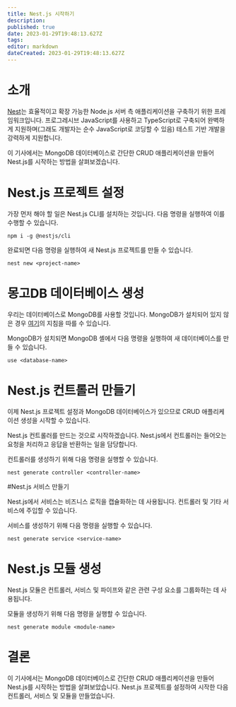 ```yaml
---
title: Nest.js 시작하기
description: 
published: true
date: 2023-01-29T19:48:13.627Z
tags: 
editor: markdown
dateCreated: 2023-01-29T19:48:13.627Z
---
```



# 소개

[Nest](https://nestjs.com/)는 효율적이고 확장 가능한 Node.js 서버 측 애플리케이션을 구축하기 위한 프레임워크입니다. 프로그레시브 JavaScript를 사용하고 TypeScript로 구축되어 완벽하게 지원하며(그래도 개발자는 순수 JavaScript로 코딩할 수 있음) 테스트 기반 개발을 강력하게 지원합니다.

이 기사에서는 MongoDB 데이터베이스로 간단한 CRUD 애플리케이션을 만들어 Nest.js를 시작하는 방법을 살펴보겠습니다.

# Nest.js 프로젝트 설정

가장 먼저 해야 할 일은 Nest.js CLI를 설치하는 것입니다. 다음 명령을 실행하여 이를 수행할 수 있습니다.

```
npm i -g @nestjs/cli
```

완료되면 다음 명령을 실행하여 새 Nest.js 프로젝트를 만들 수 있습니다.

```
nest new <project-name>
```

# 몽고DB 데이터베이스 생성

우리는 데이터베이스로 MongoDB를 사용할 것입니다. MongoDB가 설치되어 있지 않은 경우 [여기](https://docs.mongodb.com/manual/installation/)의 지침을 따를 수 있습니다.

MongoDB가 설치되면 MongoDB 셸에서 다음 명령을 실행하여 새 데이터베이스를 만들 수 있습니다.

```
use <database-name>
```

# Nest.js 컨트롤러 만들기

이제 Nest.js 프로젝트 설정과 MongoDB 데이터베이스가 있으므로 CRUD 애플리케이션 생성을 시작할 수 있습니다.

Nest.js 컨트롤러를 만드는 것으로 시작하겠습니다. Nest.js에서 컨트롤러는 들어오는 요청을 처리하고 응답을 반환하는 일을 담당합니다.

컨트롤러를 생성하기 위해 다음 명령을 실행할 수 있습니다.

```
nest generate controller <controller-name>
```

#Nest.js 서비스 만들기

Nest.js에서 서비스는 비즈니스 로직을 캡슐화하는 데 사용됩니다. 컨트롤러 및 기타 서비스에 주입할 수 있습니다.

서비스를 생성하기 위해 다음 명령을 실행할 수 있습니다.

```
nest generate service <service-name>
```

# Nest.js 모듈 생성

Nest.js 모듈은 컨트롤러, 서비스 및 파이프와 같은 관련 구성 요소를 그룹화하는 데 사용됩니다.

모듈을 생성하기 위해 다음 명령을 실행할 수 있습니다.

```
nest generate module <module-name>
```

# 결론

이 기사에서는 MongoDB 데이터베이스로 간단한 CRUD 애플리케이션을 만들어 Nest.js를 시작하는 방법을 살펴보았습니다. Nest.js 프로젝트를 설정하여 시작한 다음 컨트롤러, 서비스 및 모듈을 만들었습니다.